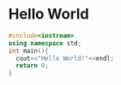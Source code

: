 # Hello World

```C++
#include<iostream>
using namespace std;
int main(){
  cout<<"Hello World!"<<endl;
  return 0;
}
```
